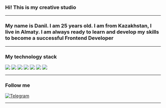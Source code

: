 ### Hi! This is my creative studio
______________________________________________________
### My name is Danil. I am 25 years old. I am from Kazakhstan, I live in Almaty. I am always ready to learn and develop my skills to become a successful Frontend Developer
______________________________________________________
### My technology stack
<img src="https://img.shields.io/badge/HTML-black?style=for-the-badge&logo=HTML5&logoColor=orange"/> <img src="https://img.shields.io/badge/CSS-black?style=for-the-badge&logo=CSS3&logoColor=blue"/> <img src="https://img.shields.io/badge/SASS-black?style=for-the-badge&logo=SASS&logoColor=pink"/> <img src="https://img.shields.io/badge/JAVASCRIPT-black?style=for-the-badge&logo=JAVASCRIPT&logoColor=yellow"/> <img src="https://img.shields.io/badge/REACT-black?style=for-the-badge&logo=REACT&logoColor=#61DAFB"/> <img src="https://img.shields.io/badge/REDUX-black?style=for-the-badge&logo=Redux&logoColor=#764ABC"/> <img src="https://img.shields.io/badge/TYPESCRIPT-black?style=for-the-badge&logo=TypeScript&logoColor=#3178C6"/>
______________________________________________________
### Follow me
[![Telegram](https://img.shields.io/badge/-Telegram-090909?style=for-the-badge&logo=telegram&logoColor=27A0D9)](https://t.me/mrkotz)
______________________________________________________
